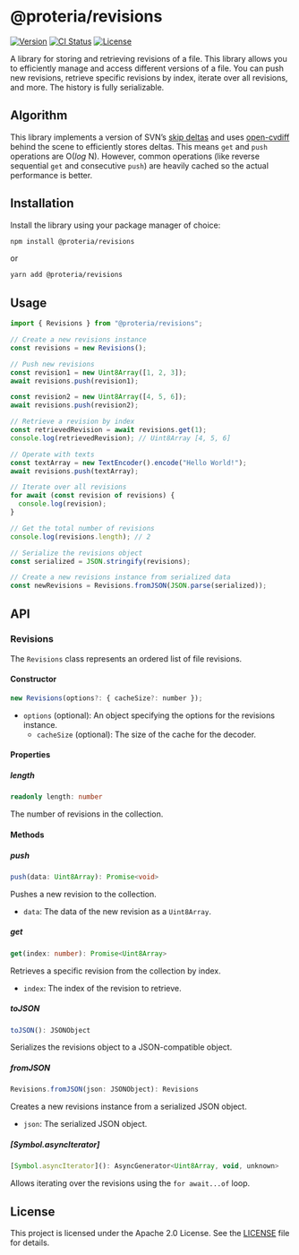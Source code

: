 # @proteria/revisions

[![Version](https://img.shields.io/badge/version-1.0.0-blue.svg)](https://github.com/your-username/revisions-library)
[![CI Status](https://github.com/your-username/revisions-library/workflows/CI/badge.svg)](https://github.com/your-username/revisions-library/actions)
[![License](https://img.shields.io/badge/license-Apache_2.0-blue.svg)](https://github.com/your-username/revisions-library/blob/main/LICENSE)

A library for storing and retrieving revisions of a file. This library allows you to efficiently manage and access different versions of a file. You can push new revisions, retrieve specific revisions by index, iterate over all revisions, and more. The history is fully serializable.

## Algorithm

This library implements a version of SVN’s [skip deltas](https://svn.apache.org/repos/asf/subversion/trunk/notes/skip-deltas) and uses [open-cvdiff](https://github.com/google/open-vcdiff) behind the scene to efficiently stores deltas. This means `get` and `push` operations are O(_log_ N). However, common operations (like reverse sequential `get` and consecutive `push`) are heavily cached so the actual performance is better.

## Installation

Install the library using your package manager of choice:

```bash
npm install @proteria/revisions
```

or

```bash
yarn add @proteria/revisions
```

## Usage

```ts
import { Revisions } from "@proteria/revisions";

// Create a new revisions instance
const revisions = new Revisions();

// Push new revisions
const revision1 = new Uint8Array([1, 2, 3]);
await revisions.push(revision1);

const revision2 = new Uint8Array([4, 5, 6]);
await revisions.push(revision2);

// Retrieve a revision by index
const retrievedRevision = await revisions.get(1);
console.log(retrievedRevision); // Uint8Array [4, 5, 6]

// Operate with texts
const textArray = new TextEncoder().encode("Hello World!");
await revisions.push(textArray);

// Iterate over all revisions
for await (const revision of revisions) {
  console.log(revision);
}

// Get the total number of revisions
console.log(revisions.length); // 2

// Serialize the revisions object
const serialized = JSON.stringify(revisions);

// Create a new revisions instance from serialized data
const newRevisions = Revisions.fromJSON(JSON.parse(serialized));
```

## API

### Revisions

The `Revisions` class represents an ordered list of file revisions.

#### Constructor

```javascript
new Revisions(options?: { cacheSize?: number });
```

- `options` (optional): An object specifying the options for the revisions instance.
  - `cacheSize` (optional): The size of the cache for the decoder.

#### Properties

##### length

```ts
readonly length: number
```

The number of revisions in the collection.

#### Methods

##### push

```ts
push(data: Uint8Array): Promise<void>
```

Pushes a new revision to the collection.

- `data`: The data of the new revision as a `Uint8Array`.

##### get

```ts
get(index: number): Promise<Uint8Array>
```

Retrieves a specific revision from the collection by index.

- `index`: The index of the revision to retrieve.

##### toJSON

```ts
toJSON(): JSONObject
```

Serializes the revisions object to a JSON-compatible object.

##### fromJSON

```ts
Revisions.fromJSON(json: JSONObject): Revisions
```

Creates a new revisions instance from a serialized JSON object.

- `json`: The serialized JSON object.

##### [Symbol.asyncIterator]

```javascript
[Symbol.asyncIterator](): AsyncGenerator<Uint8Array, void, unknown>
```

Allows iterating over the revisions using the `for await...of` loop.

## License

This project is licensed under the Apache 2.0 License. See the [LICENSE](LICENSE) file for details.
